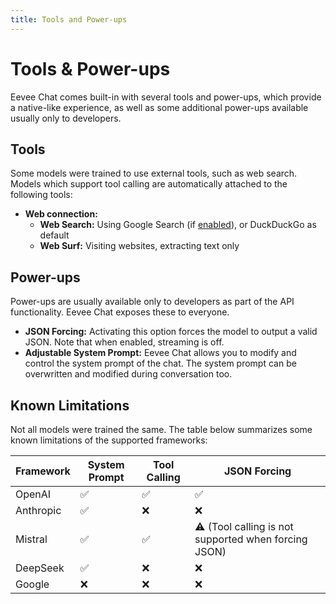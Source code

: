 ```yaml
---
title: Tools and Power-ups
---
```


# Tools & Power-ups
Eevee Chat comes built-in with several tools and power-ups, which provide a native-like experience, as well as some additional power-ups available usually only to developers.

## Tools
Some models were trained to use external tools, such as web search. Models which support tool calling are automatically attached to the following tools:

* **Web connection:** 
    * **Web Search:** Using Google Search (if [enabled](google_search.md)), or DuckDuckGo as default
    * **Web Surf:** Visiting websites, extracting text only

## Power-ups
Power-ups are usually available only to developers as part of the API functionality. Eevee Chat exposes these to everyone.

* **JSON Forcing:** Activating this option forces the model to output a valid JSON. Note that when enabled, streaming is off.
* **Adjustable System Prompt:** Eevee Chat allows you to modify and control the system prompt of the chat. The system prompt can be overwritten and modified during conversation too.


## Known Limitations
Not all models were trained the same. The table below summarizes some known limitations of the supported frameworks:

Framework | System Prompt | Tool Calling | JSON Forcing
-|-|-|-
OpenAI | ✅ | ✅ | ✅
Anthropic | ✅ | ❌ | ❌
Mistral | ✅ | ✅ | ⚠️ (Tool calling is not supported when forcing JSON)
DeepSeek | ✅ | ❌ | ❌
Google | ❌ | ❌ | ❌
